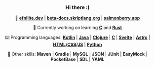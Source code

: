 <div align="center">

### Hi there :)

🌃 **[efnilite.dev](https://efnilite.dev/)** | **[beta-docs.skriptlang.org](https://beta-docs.skriptlang.org)** | **[salmonberry.app](https://salmonberry.app)**

🔭 Currently working on learning **[C](https://github.com/Efnilite/airport)** and **[Rust](https://github.com/Efnilite/mouse)**
  
⌨️ Programming languages: **[Kotlin](https://github.com/Efnilite/rex)** | **[Java](https://github.com/Efnilite/Walk-in-the-Park)** | **[Clojure](https://github.com/Efnilite/games)** | **[C](https://github.com/Efnilite/minecraft)** | **[Svelte](https://salmonberry.app)** | **[Astro](https://skript.efnilite.dev)** | **[HTML](https://efnilite.dev/projects/ip/visualizer)/[CSS](https://reject.efnilite.dev)/[JS](https://github.com/Efnilite/reject)** | **[Python](https://github.com/Efnilite/edge-detection)**

🔧 Other skills: **Maven** | **Gradle** | **MySQL** | **JSON** | **JUnit** | **EasyMock** | **PocketBase** | **SDL** | **YAML**

</div>
